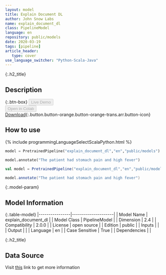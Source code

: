```yaml
---
layout: model
title: Explain Document DL
author: John Snow Labs
name: explain_document_dl
class: PipelineModel
language: en
repository: public/models
date: 2020-03-19
tags: [pipeline]
article_header:
   type: cover
use_language_switcher: "Python-Scala-Java"
---
```


{:.h2_title}
## Description 




{:.btn-box}
<button class="button button-orange" disabled>Live Demo</button><br/><button class="button button-orange" disabled>Open in Colab</button><br/>[Download](https://s3.amazonaws.com/auxdata.johnsnowlabs.com/public/models/explain_document_dl_en_2.0.0_2.4_1584626657780.zip){:.button.button-orange.button-orange-trans.arr.button-icon}<br/>

## How to use 
<div class="tabs-box" markdown="1">

{% include programmingLanguageSelectScalaPython.html %}

```python
model = PretrainedPipeline("explain_document_dl","en","public/models")

model.annotate("The patient had stomach pain and high fever")
```

```scala
val model = PretrainedPipeline("explain_document_dl","en","public/models")

model.annotate("The patient had stomach pain and high fever")
```
</div>



{:.model-param}
## Model Information
{:.table-model}
|----------------|---------------------|
| Model Name     | explain_document_dl |
| Model Class    | PipelineModel       |
| Dimension      | 2.4                 |
| Compatibility  | 2.0.0               |
| License        | open source         |
| Edition        | public              |
| Inputs         |                     |
| Output         |                     |
| Language       | en                  |
| Case Sensitive | True                |
| Dependencies   |                     |




{:.h2_title}
## Data Source
  
Visit [this]() link to get more information


